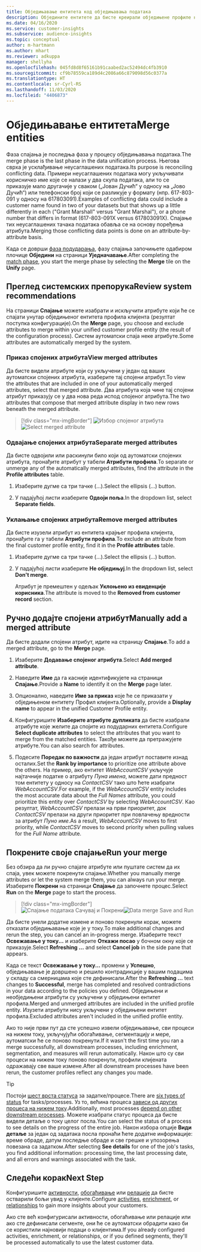```yaml
---
title: Обједињавање ентитета код обједињавања података
description: Обједините ентитете да бисте креирали обједињене профиле клијената.
ms.date: 04/16/2020
ms.service: customer-insights
ms.subservice: audience-insights
ms.topic: conceptual
author: m-hartmann
ms.author: mhart
ms.reviewer: adkuppa
manager: shellyha
ms.openlocfilehash: 045fd8d8f65161b91caabed2ac52494dc4fb3910
ms.sourcegitcommit: cf9b78559ca189d4c2086a66c879098d56c0377a
ms.translationtype: HT
ms.contentlocale: sr-Cyrl-RS
ms.lasthandoff: 11/03/2020
ms.locfileid: "4406873"
---
```

# <a name="merge-entities"></a><span data-ttu-id="d3913-103">Обједињавање ентитета</span><span class="sxs-lookup"><span data-stu-id="d3913-103">Merge entities</span></span>

<span data-ttu-id="d3913-104">Фаза спајања је последња фаза у процесу обједињавања података.</span><span class="sxs-lookup"><span data-stu-id="d3913-104">The merge phase is the last phase in the data unification process.</span></span> <span data-ttu-id="d3913-105">Његова сврха је усклађивање неусаглашених података.</span><span class="sxs-lookup"><span data-stu-id="d3913-105">Its purpose is reconciling conflicting data.</span></span> <span data-ttu-id="d3913-106">Примери неусаглашених података могу укључивати корисничко име које се налази у два скупа података, али то се приказује мало другачије у сваком („Јован Дучић“ у односу на „Јово Дучић“) или телефонски број који се разликује у формату (нпр. 617-803-091 у односу на 617803091).</span><span class="sxs-lookup"><span data-stu-id="d3913-106">Examples of conflicting data could include a customer name found in two of your datasets but that shows up a little differently in each ("Grant Marshall" versus "Grant Marshal"), or a phone number that differs in format (617-803-091X versus 617803091X).</span></span> <span data-ttu-id="d3913-107">Спајање тих неусаглашених тачака података обавља се на основу поређења атрибута.</span><span class="sxs-lookup"><span data-stu-id="d3913-107">Merging those conflicting data points is done on an attribute-by-attribute basis.</span></span>

<span data-ttu-id="d3913-108">Када се доврши [фаза подударања](match-entities.md), фазу спајања започињете одабиром плочице **Обједини** на страници **Уједначавање**.</span><span class="sxs-lookup"><span data-stu-id="d3913-108">After completing the [match phase](match-entities.md), you start the merge phase by selecting the **Merge** tile on the **Unify** page.</span></span>

## <a name="review-system-recommendations"></a><span data-ttu-id="d3913-109">Преглед системских препорука</span><span class="sxs-lookup"><span data-stu-id="d3913-109">Review system recommendations</span></span>

<span data-ttu-id="d3913-110">На страници **Спајање** можете изабрати и искључити атрибуте који ће се спајати унутар обједињеног ентитета профила клијента (резултат поступка конфигурације).</span><span class="sxs-lookup"><span data-stu-id="d3913-110">On the **Merge** page, you choose and exclude attributes to merge within your unified customer profile entity (the result of the configuration process).</span></span> <span data-ttu-id="d3913-111">Систем аутоматски спаја неке атрибуте.</span><span class="sxs-lookup"><span data-stu-id="d3913-111">Some attributes are automatically merged by the system.</span></span>

### <a name="view-merged-attributes"></a><span data-ttu-id="d3913-112">Приказ спојених атрибута</span><span class="sxs-lookup"><span data-stu-id="d3913-112">View merged attributes</span></span>

<span data-ttu-id="d3913-113">Да бисте видели атрибуте који су укључени у један од ваших аутоматски спојених атрибута, изаберите тај спојени атрибут.</span><span class="sxs-lookup"><span data-stu-id="d3913-113">To view the attributes that are included in one of your automatically merged attributes, select that merged attribute.</span></span> <span data-ttu-id="d3913-114">Два атрибута која чине тај спојени атрибут приказују се у два нова реда испод спојеног атрибута.</span><span class="sxs-lookup"><span data-stu-id="d3913-114">The two attributes that compose that merged attribute display in two new rows beneath the merged attribute.</span></span>

> [!div class="mx-imgBorder"]
> <span data-ttu-id="d3913-115">![Избор спојеног атрибута](media/configure-data-merge-profile-attributes.png "Избор спојеног атрибута")</span><span class="sxs-lookup"><span data-stu-id="d3913-115">![Select merged attribute](media/configure-data-merge-profile-attributes.png "Select merged attribute")</span></span>

### <a name="separate-merged-attributes"></a><span data-ttu-id="d3913-116">Одвајање спојених атрибута</span><span class="sxs-lookup"><span data-stu-id="d3913-116">Separate merged attributes</span></span>

<span data-ttu-id="d3913-117">Да бисте одвојили или раскинули било који од аутоматски спојених атрибута, пронађите атрибут у табели **Атрибути профила**.</span><span class="sxs-lookup"><span data-stu-id="d3913-117">To separate or unmerge any of the automatically merged attributes, find the attribute in the **Profile attributes** table.</span></span>

1. <span data-ttu-id="d3913-118">Изаберите дугме са три тачке (...).</span><span class="sxs-lookup"><span data-stu-id="d3913-118">Select the ellipsis (...) button.</span></span>
  
2. <span data-ttu-id="d3913-119">У падајућој листи изаберите **Одвоји поља**.</span><span class="sxs-lookup"><span data-stu-id="d3913-119">In the dropdown list, select **Separate fields**.</span></span>

### <a name="remove-merged-attributes"></a><span data-ttu-id="d3913-120">Уклањање спојених атрибута</span><span class="sxs-lookup"><span data-stu-id="d3913-120">Remove merged attributes</span></span>

<span data-ttu-id="d3913-121">Да бисте изузели атрибут из ентитета крајњег профила клијента, пронађите га у табели **Атрибути профила**.</span><span class="sxs-lookup"><span data-stu-id="d3913-121">To exclude an attribute from the final customer profile entity, find it in the **Profile attributes** table.</span></span>

1. <span data-ttu-id="d3913-122">Изаберите дугме са три тачке (...).</span><span class="sxs-lookup"><span data-stu-id="d3913-122">Select the ellipsis (...) button.</span></span>
  
2. <span data-ttu-id="d3913-123">У падајућој листи изаберите **Не обједињуј**.</span><span class="sxs-lookup"><span data-stu-id="d3913-123">In the dropdown list, select **Don't merge**.</span></span>

   <span data-ttu-id="d3913-124">Атрибут је премештен у одељак **Уклоњено из евиденције корисника**.</span><span class="sxs-lookup"><span data-stu-id="d3913-124">The attribute is moved to the **Removed from customer record** section.</span></span>

## <a name="manually-add-a-merged-attribute"></a><span data-ttu-id="d3913-125">Ручно додајте спојени атрибут</span><span class="sxs-lookup"><span data-stu-id="d3913-125">Manually add a merged attribute</span></span>

<span data-ttu-id="d3913-126">Да бисте додали спојени атрибут, идите на страницу **Спајање**.</span><span class="sxs-lookup"><span data-stu-id="d3913-126">To add a merged attribute, go to the **Merge** page.</span></span>

1. <span data-ttu-id="d3913-127">Изаберите **Додавање спојеног атрибута**.</span><span class="sxs-lookup"><span data-stu-id="d3913-127">Select **Add merged attribute**.</span></span>

2. <span data-ttu-id="d3913-128">Наведите **Име** да га касније идентификујете на страници **Спајање**.</span><span class="sxs-lookup"><span data-stu-id="d3913-128">Provide a **Name** to identify it on the **Merge** page later.</span></span>

3. <span data-ttu-id="d3913-129">Опционално, наведите **Име за приказ** које ће се приказати у обједињеном ентитету Профил клијента.</span><span class="sxs-lookup"><span data-stu-id="d3913-129">Optionally, provide a **Display name** to appear in the unified Customer Profile entity.</span></span>

4. <span data-ttu-id="d3913-130">Конфигуришите **Изаберите атрибуте дупликата** да бисте изабрали атрибуте које желите да спојите из подударних ентитета.</span><span class="sxs-lookup"><span data-stu-id="d3913-130">Configure **Select duplicate attributes** to select the attributes that you want to merge from the matched entities.</span></span> <span data-ttu-id="d3913-131">Такође можете да претражујете атрибуте.</span><span class="sxs-lookup"><span data-stu-id="d3913-131">You can also search for attributes.</span></span>

5. <span data-ttu-id="d3913-132">Подесите **Поредак по важности** да један атрибут поставите изнад осталих.</span><span class="sxs-lookup"><span data-stu-id="d3913-132">Set the **Rank by importance** to prioritize one attribute above the others.</span></span> <span data-ttu-id="d3913-133">На пример, ако ентитет *WebAccountCSV* укључује најтачније податке о атрибуту *Пуна имена*, можете дати предност том ентитету у односу на *ContactCSV* тако што ћете изабрати *WebAccountCSV*.</span><span class="sxs-lookup"><span data-stu-id="d3913-133">For example, if the *WebAccountCSV* entity includes the most accurate data about the *Full Names* attribute, you could prioritize this entity over *ContactCSV* by selecting *WebAccountCSV*.</span></span> <span data-ttu-id="d3913-134">Као резултат, *WebAccountCSV* прелази на први приоритет, док *ContactCSV* прелази на други приоритет при повлачењу вредности за атрибут *Пуно име*.</span><span class="sxs-lookup"><span data-stu-id="d3913-134">As a result, *WebAccountCSV* moves to first priority, while *ContactCSV* moves to second priority when pulling values for the *Full Name* attribute.</span></span>

## <a name="run-your-merge"></a><span data-ttu-id="d3913-135">Покрените своје спајање</span><span class="sxs-lookup"><span data-stu-id="d3913-135">Run your merge</span></span>

<span data-ttu-id="d3913-136">Без обзира да ли ручно спајате атрибуте или пуштате систем да их спаја, увек можете покренути спајање.</span><span class="sxs-lookup"><span data-stu-id="d3913-136">Whether you manually merge attributes or let the system merge them, you can always run your merge.</span></span> <span data-ttu-id="d3913-137">Изаберите **Покрени** на страници **Спајање** да започнете процес.</span><span class="sxs-lookup"><span data-stu-id="d3913-137">Select **Run** on the **Merge** page to start the process.</span></span>

> [!div class="mx-imgBorder"]
> <span data-ttu-id="d3913-138">![Спајање података Сачувај и Покрени](media/configure-data-merge-save-run.png "Спајање података Сачувај и Покрени")</span><span class="sxs-lookup"><span data-stu-id="d3913-138">![Data merge Save and Run](media/configure-data-merge-save-run.png "Data merge Save and Run")</span></span>

<span data-ttu-id="d3913-139">Да бисте унели додатне измене и поново покренули корак, можете отказати обједињавање које је у току.</span><span class="sxs-lookup"><span data-stu-id="d3913-139">To make additional changes and rerun the step, you can cancel an in-progress merge.</span></span> <span data-ttu-id="d3913-140">Изаберите текст **Освежавање у току...** и изаберите **Откажи посао** у бочном окну које се приказује.</span><span class="sxs-lookup"><span data-stu-id="d3913-140">Select **Refreshing ...** and select **Cancel job**  in the side pane that appears.</span></span>

<span data-ttu-id="d3913-141">Када се текст **Освежавање у току...** промени у **Успешно**, обједињавање је довршено и решило контрадикције у вашим подацима у складу са смерницама које сте дефинисали.</span><span class="sxs-lookup"><span data-stu-id="d3913-141">After the **Refreshing ...** text changes to **Successful**, merge has completed and resolved contradictions in your data according to the policies you defined.</span></span> <span data-ttu-id="d3913-142">Обједињени и необједињени атрибути су укључени у обједињени ентитет профила.</span><span class="sxs-lookup"><span data-stu-id="d3913-142">Merged and unmerged attributes are included in the unified profile entity.</span></span> <span data-ttu-id="d3913-143">Изузети атрибути нису укључени у обједињени ентитет профила.</span><span class="sxs-lookup"><span data-stu-id="d3913-143">Excluded attributes aren't included in the unified profile entity.</span></span>

<span data-ttu-id="d3913-144">Ако то није први пут да сте успешно извели обједињавање, сви процеси на нижем току, укључујући обогаћивање, сегментацију и мере, аутоматски ће се поново покренути.</span><span class="sxs-lookup"><span data-stu-id="d3913-144">If it wasn't the first time you ran a merge successfully, all downstream processes, including enrichment, segmentation, and measures will rerun automatically.</span></span> <span data-ttu-id="d3913-145">Након што су сви процеси на нижем току поново покренути, профили клијената одражавају све ваше измене.</span><span class="sxs-lookup"><span data-stu-id="d3913-145">After all downstream processes have been rerun, the customer profiles reflect any changes you made.</span></span>

> [!TIP]
> <span data-ttu-id="d3913-146">Постоји [шест врста статуса](system.md#status-types) за задатке/процесе.</span><span class="sxs-lookup"><span data-stu-id="d3913-146">There are [six types of status](system.md#status-types) for tasks/processes.</span></span> <span data-ttu-id="d3913-147">Уз то, већина процеса [зависи од других процеса на нижем току](system.md#refresh-policies).</span><span class="sxs-lookup"><span data-stu-id="d3913-147">Additionally, most processes [depend on other downstream processes](system.md#refresh-policies).</span></span> <span data-ttu-id="d3913-148">Можете изабрати статус процеса да бисте видели детаље о току целог посла.</span><span class="sxs-lookup"><span data-stu-id="d3913-148">You can select the status of a process to see details on the progress of the entire job.</span></span> <span data-ttu-id="d3913-149">Након избора опције **Види детаље** за један од задатака посла пронаћи ћете додатне информације: време обраде, датум последње обраде и све грешке и упозорења повезана са задатком.</span><span class="sxs-lookup"><span data-stu-id="d3913-149">After selecting **See details** for one of the job's tasks, you find additional information: processing time, the last processing date, and all errors and warnings associated with the task.</span></span>

## <a name="next-step"></a><span data-ttu-id="d3913-150">Следећи корак</span><span class="sxs-lookup"><span data-stu-id="d3913-150">Next Step</span></span>

<span data-ttu-id="d3913-151">Конфигуришите [активности](activities.md), [обогаћивање](enrichment-microsoft-graph.md) или [релације](relationships.md) да бисте остварили бољи увид у клијенте.</span><span class="sxs-lookup"><span data-stu-id="d3913-151">Configure [activities](activities.md), [enrichment](enrichment-microsoft-graph.md), or [relationships](relationships.md) to gain more insights about your customers.</span></span>

<span data-ttu-id="d3913-152">Ако сте већ конфигурисали активности, обогаћивање или релације или ако сте дефинисали сегменте, они ће се аутоматски обрадити како би се користили најновији подаци о клијентима.</span><span class="sxs-lookup"><span data-stu-id="d3913-152">If you already configured activities, enrichment, or relationships, or if you defined segments, they'll be processed automatically to use the latest customer data.</span></span>


